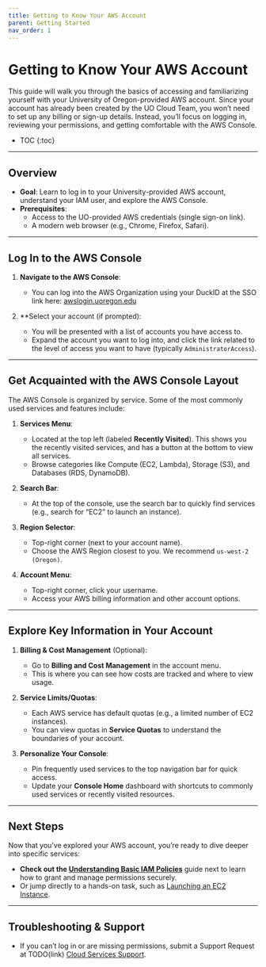 ```yaml
---
title: Getting to Know Your AWS Account
parent: Getting Started
nav_order: 1
---
```




# Getting to Know Your AWS Account

This guide will walk you through the basics of accessing and familiarizing yourself with your University of Oregon-provided AWS account. Since your account has already been created by the UO Cloud Team, you won’t need to set up any billing or sign-up details. Instead, you’ll focus on logging in, reviewing your permissions, and getting comfortable with the AWS Console.

- TOC
{:toc}

---

## Overview

- **Goal**: Learn to log in to your University-provided AWS account, understand your IAM user, and explore the AWS Console.
- **Prerequisites**: 
  - Access to the UO-provided AWS credentials (single sign-on link).
  - A modern web browser (e.g., Chrome, Firefox, Safari).
  
---

## Log In to the AWS Console

1. **Navigate to the AWS Console**: 
   - You can log into the AWS Organization using your DuckID at the SSO link here: [awslogin.uoregon.edu](https://awslogin.uoregon.edu)

3. **Select your account (if prompted): 
   - You will be presented with a list of accounts you have access to.
   - Expand the account you want to log into, and click the link related to the level of access you want to have (typically `AdministratorAccess`).

---

## Get Acquainted with the AWS Console Layout

The AWS Console is organized by service. Some of the most commonly used services and features include:

1. **Services Menu**:  
   - Located at the top left (labeled **Recently Visited**). This shows you the recently visited services, and has a button at the bottom to view all services.
   - Browse categories like Compute (EC2, Lambda), Storage (S3), and Databases (RDS, DynamoDB).

2. **Search Bar**:  
   - At the top of the console, use the search bar to quickly find services (e.g., search for “EC2” to launch an instance).

3. **Region Selector**:  
   - Top-right corner (next to your account name). 
   - Choose the AWS Region closest to you. We recommend `us-west-2 (Oregon)`.

4. **Account Menu**:  
   - Top-right corner, click your username. 
   - Access your AWS billing information and other account options.

---

## Explore Key Information in Your Account

1. **Billing & Cost Management** (Optional):  
   - Go to **Billing and Cost Management** in the account menu.
   - This is where you can see how costs are tracked and where to view usage.

2. **Service Limits/Quotas**:  
   - Each AWS service has default quotas (e.g., a limited number of EC2 instances). 
   - You can view quotas in **Service Quotas** to understand the boundaries of your account.

3. **Personalize Your Console**:  
   - Pin frequently used services to the top navigation bar for quick access.
   - Update your **Console Home** dashboard with shortcuts to commonly used services or recently visited resources.

---

## Next Steps

Now that you’ve explored your AWS account, you’re ready to dive deeper into specific services:

- **Check out the [Understanding Basic IAM Policies](#)** guide next to learn how to grant and manage permissions securely.
- Or jump directly to a hands-on task, such as [Launching an EC2 Instance](#).

---

## Troubleshooting & Support

- If you can’t log in or are missing permissions, submit a Support Request at TODO(link) [Cloud Services Support](https://service.uoregon.edu/cloud-support).

